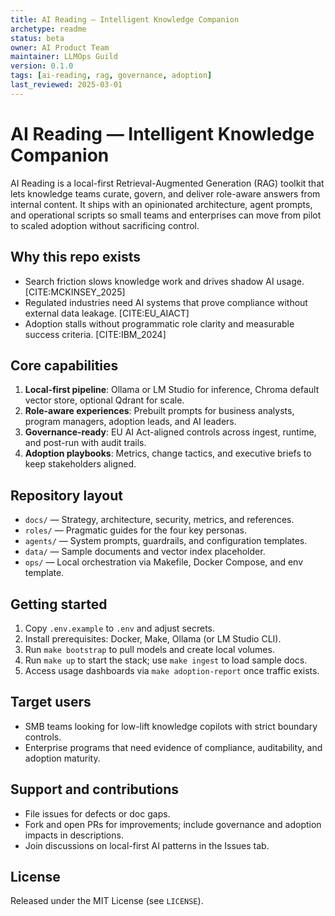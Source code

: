 ```yaml
---
title: AI Reading — Intelligent Knowledge Companion
archetype: readme
status: beta
owner: AI Product Team
maintainer: LLMOps Guild
version: 0.1.0
tags: [ai-reading, rag, governance, adoption]
last_reviewed: 2025-03-01
---
```


# AI Reading — Intelligent Knowledge Companion

AI Reading is a local-first Retrieval-Augmented Generation (RAG) toolkit that lets knowledge teams curate, govern, and deliver role-aware answers from internal content. It ships with an opinionated architecture, agent prompts, and operational scripts so small teams and enterprises can move from pilot to scaled adoption without sacrificing control.

## Why this repo exists
- Search friction slows knowledge work and drives shadow AI usage. [CITE:MCKINSEY_2025]
- Regulated industries need AI systems that prove compliance without external data leakage. [CITE:EU_AIACT]
- Adoption stalls without programmatic role clarity and measurable success criteria. [CITE:IBM_2024]

## Core capabilities
1. **Local-first pipeline**: Ollama or LM Studio for inference, Chroma default vector store, optional Qdrant for scale.
2. **Role-aware experiences**: Prebuilt prompts for business analysts, program managers, adoption leads, and AI leaders.
3. **Governance-ready**: EU AI Act-aligned controls across ingest, runtime, and post-run with audit trails.
4. **Adoption playbooks**: Metrics, change tactics, and executive briefs to keep stakeholders aligned.

## Repository layout
- `docs/` — Strategy, architecture, security, metrics, and references.
- `roles/` — Pragmatic guides for the four key personas.
- `agents/` — System prompts, guardrails, and configuration templates.
- `data/` — Sample documents and vector index placeholder.
- `ops/` — Local orchestration via Makefile, Docker Compose, and env template.

## Getting started
1. Copy `.env.example` to `.env` and adjust secrets.
2. Install prerequisites: Docker, Make, Ollama (or LM Studio CLI).
3. Run `make bootstrap` to pull models and create local volumes.
4. Run `make up` to start the stack; use `make ingest` to load sample docs.
5. Access usage dashboards via `make adoption-report` once traffic exists.

## Target users
- SMB teams looking for low-lift knowledge copilots with strict boundary controls.
- Enterprise programs that need evidence of compliance, auditability, and adoption maturity.

## Support and contributions
- File issues for defects or doc gaps.
- Fork and open PRs for improvements; include governance and adoption impacts in descriptions.
- Join discussions on local-first AI patterns in the Issues tab.

## License
Released under the MIT License (see `LICENSE`).
